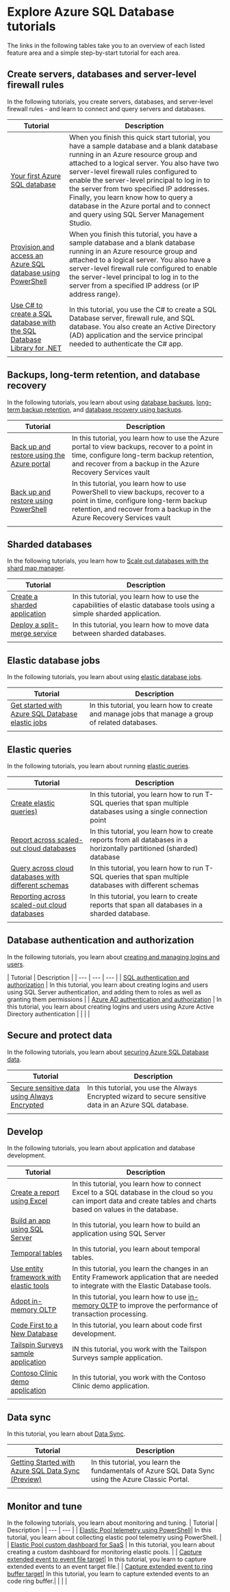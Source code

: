 <properties
    pageTitle="Explore Azure SQL Database Tutorials | Azure"
    description="Learn about SQL Database features and capabilities"
    keywords=""
    services="sql-database"
    documentationcenter=""
    author="CarlRabeler"
    manager="jhubbard"
    editor="" />
<tags
    ms.assetid="04c0fd7f-d260-4e43-a4f0-41cdcd5e3786"
    ms.service="sql-database"
    ms.custom="overview"
    ms.devlang="NA"
    ms.topic="article"
    ms.tgt_pltfrm="NA"
    ms.workload="data-management"
    ms.date="02/08/2017"
    wacn.date=""
    ms.author="carlrab" />

# Explore Azure SQL Database tutorials
The links in the following tables take you to an overview of each listed feature area and a simple step-by-start tutorial for each area. 

## Create servers, databases and server-level firewall rules
In the following tutorials, you create servers, databases, and server-level firewall rules - and learn to connect and query servers and databases.

| Tutorial | Description |
| --- | --- | 
| [Your first Azure SQL database](/documentation/articles/sql-database-get-started/) | When you finish this quick start tutorial, you have a sample database and a blank database running in an Azure resource group and attached to a logical server. You also have two server-level firewall rules configured to enable the server-level principal to log in to the server from two specified IP addresses. Finally, you learn know how to query a database in the Azure portal and to connect and query using SQL Server Management Studio. |
| [Provision and access an Azure SQL database using PowerShell](/documentation/articles/sql-database-get-started-powershell/) | When you finish this tutorial, you have a sample database and a blank database running in an Azure resource group and attached to a logical server. You also have a server-level firewall rule configured to enable the server-level principal to log in to the server from a specified IP address (or IP address range). |
| [Use C# to create a SQL database with the SQL Database Library for .NET](/documentation/articles/sql-database-get-started-csharp/)| In this tutorial, you use the C# to create a SQL Database server, firewall rule, and SQL database. You also create an Active Directory (AD) application and the service principal needed to authenticate the C# app. |
|  | |

## Backups, long-term retention, and database recovery
In the following tutorials, you learn about using [database backups](/documentation/articles/sql-database-automated-backups/), [long-term backup retention](/documentation/articles/sql-database-long-term-retention/), and [database recovery using backups](/documentation/articles/sql-database-recovery-using-backups/).

| Tutorial | Description |
| --- | --- | 
| [Back up and restore using the Azure portal](/documentation/articles/sql-database-get-started-backup-recovery-portal/) | In this tutorial, you learn how to use the Azure portal to view backups, recover to a point in time, configure long-term backup retention, and recover from a backup in the Azure Recovery Services vault
| [Back up and restore using PowerShell](/documentation/articles/sql-database-get-started-backup-recovery-powershell/) | In this tutorial, you learn how to use PowerShell to view backups, recover to a point in time, configure long-term backup retention, and recover from a backup in the Azure Recovery Services vault
|  | |

## Sharded databases
In the following tutorials, you learn how to [Scale out databases with the shard map manager](/documentation/articles/sql-database-elastic-scale-shard-map-management/).

| Tutorial | Description |
| --- | --- | 
| [Create a sharded application](/documentation/articles/sql-database-elastic-scale-get-started/) |In this tutorial, you learn how to use the capabilities of elastic database tools using a simple sharded application. |
| [Deploy a split-merge service](/documentation/articles/sql-database-elastic-scale-configure-deploy-split-and-merge/) |In this tutorial, you learn how to move data between sharded databases. |
|  | |

## Elastic database jobs

In the following tutorials, you learn about using [elastic database jobs](/documentation/articles/sql-database-elastic-jobs-overview/).

| Tutorial | Description |
| --- | --- | 
| [Get started with Azure SQL Database elastic jobs](/documentation/articles/sql-database-elastic-jobs-getting-started/) |In this tutorial, you learn how to create and manage jobs that manage a group of related databases. |
|  | |

## Elastic queries

In the following tutorials, you learn about running [elastic queries](/documentation/articles/sql-database-elastic-query-overview/). 

| Tutorial | Description |
| --- | --- | 
| [Create elastic queries)](/documentation/articles/sql-database-elastic-query-getting-started-vertical/) | In this tutorial, you learn how to run T-SQL queries that span multiple databases using a single connection point |
| [Report across scaled-out cloud databases](/documentation/articles/sql-database-elastic-query-getting-started/) |In this tutorial, you learn how to create reports from all databases in a horizontally partitioned (sharded) database |
| [Query across cloud databases with different schemas](/documentation/articles/sql-database-elastic-query-vertical-partitioning/) | In this tutorial, you learn how to run T-SQL queries that span multiple databases with different schemas |
| [Reporting across scaled-out cloud databases](/documentation/articles/sql-database-elastic-query-horizontal-partitioning/) |In this tutorial, you learn to create reports that span all databases in a sharded database. |
|  | |

## Database authentication and authorization
In the following tutorials, you learn about [creating and managing logins and users](/documentation/articles/sql-database-manage-logins/).

| Tutorial | Description |
| --- | --- | --- |
| [SQL authentication and authorization](/documentation/articles/sql-database-control-access-sql-authentication-get-started/) | In this tutorial, you learn about creating logins and users using SQL Server authentication, and adding them to roles as well as granting them permissions |
| [Azure AD authentication and authorization](/documentation/articles/sql-database-control-access-aad-authentication-get-started/) | In this tutorial, you learn about creating logins and users using Azure Active Directory authentication |
|  | |

## Secure and protect data
In the following tutorials, you learn about [securing Azure SQL Database data](/documentation/articles/sql-database-security-overview/).

| Tutorial | Description |
| --- | --- | 
| [Secure sensitive data using Always Encrypted ](/documentation/articles/sql-database-always-encrypted-azure-key-vault/) |In this tutorial, you use the Always Encrypted wizard to secure sensitive data in an Azure SQL database. |
|  | |

## Develop
In the following tutorials, you learn about application and database development.

| Tutorial | Description |
| --- | --- | 
| [Create a report using Excel](/documentation/articles/sql-database-connect-excel/) |In this tutorial, you learn how to connect Excel to a SQL database in the cloud so you can import data and create tables and charts based on values in the database. |
| [Build an app using SQL Server](https://www.microsoft.com/sql-server/developer-get-started/) |In this tutorial, you learn how to build an application using SQL Server |
| [Temporal tables](/documentation/articles/sql-database-temporal-tables/) | In this tutorial, you learn about temporal tables.
| [Use entity framework with elastic tools](/documentation/articles/sql-database-elastic-scale-use-entity-framework-applications-visual-studio/) |In this tutorial, you learn the changes in an Entity Framework application that are needed to integrate with the Elastic Database tools. |
| [Adopt in-memory OLTP](/documentation/articles/sql-database-in-memory-oltp-migration/) | In this tutorial, you learn how to use [in-memory OLTP](/documentation/articles/sql-database-in-memory/) to improve the performance of transaction processing. |
| [Code First to a New Database](https://msdn.microsoft.com/zh-cn/data/jj193542.aspx) | In this tutorial, you learn about code first development.
| [Tailspin Surveys sample application](https://github.com/Azure-Samples/guidance-identity-management-for-multitenant-apps/blob/master/docs/running-the-app.md) | IN this tutorial, you work with the Tailspon Surveys sample application. |
| [Contoso Clinic demo application](https://github.com/Microsoft/azure-sql-security-sample) | In this tutorial, you work with the Contoso Clinic demo application. |
|  | |

## Data sync
In this tutorial, you learn about [Data Sync](http://download.microsoft.com/download/4/E/3/4E394315-A4CB-4C59-9696-B25215A19CEF/SQL_Data_Sync_Preview.pdf).

| Tutorial  | Description  |
| --- | --- | 
| [Getting Started with Azure SQL Data Sync (Preview)](/documentation/articles/sql-database-get-started-sql-data-sync/)  | In this tutorial, you learn the fundamentals of Azure SQL Data Sync using the Azure Classic Portal. |
|  | |

## Monitor and tune
In the following tutorials, you learn about monitoring and tuning.
| Tutorial | Description |
| --- | --- | 
| [Elastic Pool telemetry using PowerShell](https://github.com/Microsoft/sql-server-samples/tree/master/samples/manage/azure-sql-db-elastic-pools)| In this tutorial, you learn about collecting elastic pool telemetry using PowerShell. |
| [Elastic Pool custom dashboard for SaaS](https://github.com/Microsoft/sql-server-samples/tree/master/samples/manage/azure-sql-db-elastic-pools-custom-dashboard) | In this tutorial, you learn about creating a custom dashboard for monitoring elastic pools. |
| [Capture extended event to event file target](/documentation/articles/sql-database-xevent-code-event-file/)| In this tutorial, you learn to capture extended events to an event target file.|
| [Capture extended event to ring buffer target](/documentation/articles/sql-database-xevent-code-ring-buffer/)| In this tutorial, you learn to capture extended events to an code ring buffer.|
|  | |


